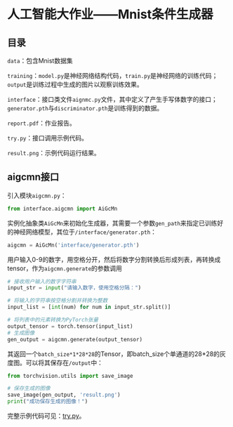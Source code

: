 # 人工智能大作业——Mnist条件生成器

## 目录

`data`：包含Mnist数据集

`training`：`model.py`是神经网络结构代码，`train.py`是神经网络的训练代码；`output`是训练过程中生成的图片以观察训练效果。

`interface`：接口类文件`aignmc.py`文件，其中定义了产生手写体数字的接口；`generator.pth`与`discriminator.pth`是训练得到的数据。

`report.pdf`：作业报告。

`try.py`：接口调用示例代码。

`result.png`：示例代码运行结果。

## aigcmn接口

引入模块`aigcmn.py`：

```python
from interface.aigcmn import AiGcMn
```

实例化抽象类`AiGcMn`来初始化生成器，其需要一个参数`gen_path`来指定已训练好的神经网络模型，其位于`/interface/generator.pth`：

```python
aigcmn = AiGcMn('interface/generator.pth')
```

用户输入0-9的数字，用空格分开，然后将数字分割转换后形成列表，再转换成tensor，作为`aigcmn.generate`的参数调用

```python
# 接收用户输入的数字字符串
input_str = input("请输入数字，使用空格分隔：")

# 将输入的字符串按空格分割并转换为整数
input_list = [int(num) for num in input_str.split()]

# 将列表中的元素转换为PyTorch张量
output_tensor = torch.tensor(input_list)
# 生成图像
gen_output = aigcmn.generate(output_tensor)
```

其返回一个`batch_size*1*28*28`的Tensor，即batch_size个单通道的28*28的灰度图。可以将其保存在`/output`中：

```python
from torchvision.utils import save_image

# 保存生成的图像
save_image(gen_output, 'result.png')
print("成功保存生成的图像！")
```

完整示例代码可见：[try.py](./try.py)。



